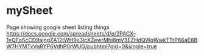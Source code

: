 # mySheet
Page showing google sheet listing things
https://docs.google.com/spreadsheets/d/e/2PACX-1vQFoScCD9ajngZA12tWH9e3lcXZewrMhi6mV3EZHdQWqWwkTTrP66aE8BW7HYMTxVq8YP6VdhP0rWUG/pubhtml?gid=0&single=true
